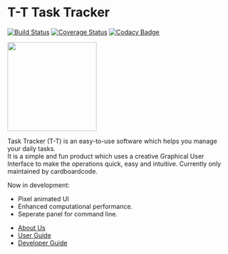 <!-- @@author A0142686X -->
# T-T Task Tracker

[![Build Status](https://travis-ci.org/CS2103AUG2016-T09-C3/main.svg?branch=master)](https://travis-ci.org/CS2103AUG2016-T09-C3/main)
[![Coverage Status](https://coveralls.io/repos/github/CS2103AUG2016-T09-C3/main/badge.svg?branch=master)](https://coveralls.io/github/CS2103AUG2016-T09-C3/main?branch=master)
[![Codacy Badge](https://api.codacy.com/project/badge/Grade/adb2cda827ef44ef80bd10c90663936c)](https://www.codacy.com/app/CS2103T_TASKTRACKER/main?utm_source=github.com&amp;utm_medium=referral&amp;utm_content=CS2103AUG2016-T09-C3/main&amp;utm_campaign=Badge_Grade)

<img src="docs/images/T-T.png" width="200p" height="200p">

Task Tracker (T-T) is an easy-to-use software which helps you manage your daily tasks. <br>It is a simple and fun product which uses a creative Graphical User Interface to make the operations quick, easy and intuitive. Currently only maintained by cardboardcode. 

Now in development:
- Pixel animated UI
- Enhanced computational performance.
- Seperate panel for command line.



* [About Us](https://github.com/CS2103AUG2016-T09-C3/main/blob/master/docs/AboutUs.md)
* [User Guide](https://github.com/CS2103AUG2016-T09-C3/main/blob/master/docs/UserGuide.md)
* [Developer Guide](https://github.com/CS2103AUG2016-T09-C3/main/blob/master/docs/DeveloperGuide.md)
